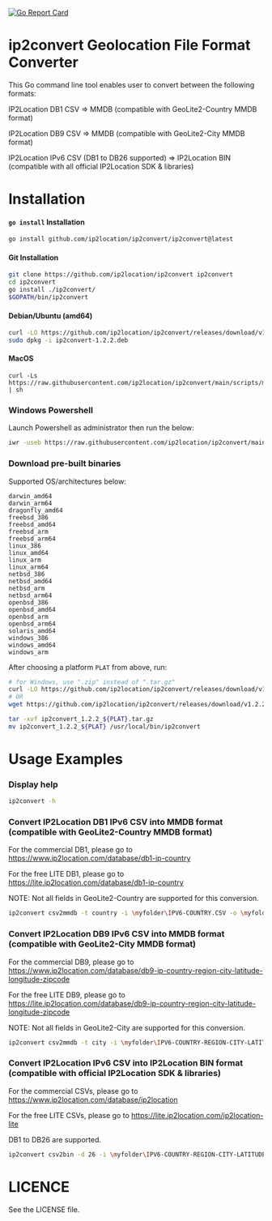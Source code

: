 [![Go Report Card](https://goreportcard.com/badge/github.com/ip2location/ip2convert)](https://goreportcard.com/report/github.com/ip2location/ip2convert)

ip2convert Geolocation File Format Converter
============================================
This Go command line tool enables user to convert between the following formats:

IP2Location DB1 CSV => MMDB (compatible with GeoLite2-Country MMDB format)

IP2Location DB9 CSV => MMDB (compatible with GeoLite2-City MMDB format)

IP2Location IPv6 CSV (DB1 to DB26 supported) => IP2Location BIN (compatible with all official IP2Location SDK & libraries)


Installation
============

#### `go install` Installation

```bash
go install github.com/ip2location/ip2convert/ip2convert@latest
```


#### Git Installation

```bash
git clone https://github.com/ip2location/ip2convert ip2convert
cd ip2convert
go install ./ip2convert/
$GOPATH/bin/ip2convert
```


#### Debian/Ubuntu (amd64)

```bash
curl -LO https://github.com/ip2location/ip2convert/releases/download/v1.2.2/ip2convert-1.2.2.deb
sudo dpkg -i ip2convert-1.2.2.deb
```


#### MacOS

```
curl -Ls https://raw.githubusercontent.com/ip2location/ip2convert/main/scripts/macos.sh | sh
```


### Windows Powershell

Launch Powershell as administrator then run the below:

```bash
iwr -useb https://raw.githubusercontent.com/ip2location/ip2convert/main/scripts/windows.ps1 | iex
```


### Download pre-built binaries

Supported OS/architectures below:

```
darwin_amd64
darwin_arm64
dragonfly_amd64
freebsd_386
freebsd_amd64
freebsd_arm
freebsd_arm64
linux_386
linux_amd64
linux_arm
linux_arm64
netbsd_386
netbsd_amd64
netbsd_arm
netbsd_arm64
openbsd_386
openbsd_amd64
openbsd_arm
openbsd_arm64
solaris_amd64
windows_386
windows_amd64
windows_arm
```

After choosing a platform `PLAT` from above, run:

```bash
# for Windows, use ".zip" instead of ".tar.gz"
curl -LO https://github.com/ip2location/ip2convert/releases/download/v1.2.2/ip2convert_1.2.2_${PLAT}.tar.gz
# OR
wget https://github.com/ip2location/ip2convert/releases/download/v1.2.2/ip2convert_1.2.2_${PLAT}.tar.gz

tar -xvf ip2convert_1.2.2_${PLAT}.tar.gz
mv ip2convert_1.2.2_${PLAT} /usr/local/bin/ip2convert
```


Usage Examples
==============

### Display help
```bash
ip2convert -h
```

### Convert IP2Location DB1 IPv6 CSV into MMDB format (compatible with GeoLite2-Country MMDB format)

For the commercial DB1, please go to https://www.ip2location.com/database/db1-ip-country

For the free LITE DB1, please go to https://lite.ip2location.com/database/db1-ip-country

NOTE: Not all fields in GeoLite2-Country are supported for this conversion.

```bash
ip2convert csv2mmdb -t country -i \myfolder\IPV6-COUNTRY.CSV -o \myfolder\DB1.MMDB
```


### Convert IP2Location DB9 IPv6 CSV into MMDB format (compatible with GeoLite2-City MMDB format)

For the commercial DB9, please go to https://www.ip2location.com/database/db9-ip-country-region-city-latitude-longitude-zipcode

For the free LITE DB9, please go to https://lite.ip2location.com/database/db9-ip-country-region-city-latitude-longitude-zipcode

NOTE: Not all fields in GeoLite2-City are supported for this conversion.

```bash
ip2convert csv2mmdb -t city -i \myfolder\IPV6-COUNTRY-REGION-CITY-LATITUDE-LONGITUDE-ZIPCODE.CSV -o \myfolder\DB9.MMDB
```


### Convert IP2Location IPv6 CSV into IP2Location BIN format (compatible with official IP2Location SDK & libraries)

For the commercial CSVs, please go to https://www.ip2location.com/database/ip2location

For the free LITE CSVs, please go to https://lite.ip2location.com/ip2location-lite

DB1 to DB26 are supported.

```bash
ip2convert csv2bin -d 26 -i \myfolder\IPV6-COUNTRY-REGION-CITY-LATITUDE-LONGITUDE-ZIPCODE-TIMEZONE-ISP-DOMAIN-NETSPEED-AREACODE-WEATHER-MOBILE-ELEVATION-USAGETYPE-ADDRESSTYPE-CATEGORY-DISTRICT-ASN.CSV -o \myfolder\DB26IPV6.BIN
```


LICENCE
=====================
See the LICENSE file.
